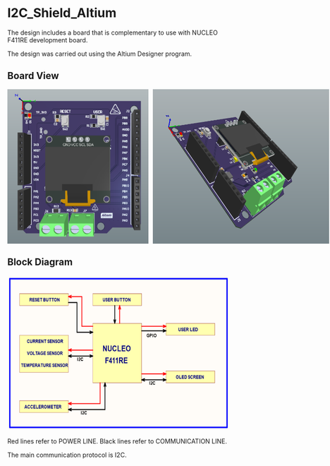 # I2C_Shield_Altium
 The design includes a board that is complementary to use with NUCLEO F411RE development board.

 The design was carried out using the Altium Designer program.

## Board View

<div style="display: flex; align-items: center;">
  <img style="margin-right: 10px;" width="320" height="350" src="https://raw.githubusercontent.com/kurtasli/I2C_Shield_Altium/refs/heads/main/Project%20Outputs%20for%20I2C_Shield/view1.png">
  <img width="400" height="350" src="https://raw.githubusercontent.com/kurtasli/I2C_Shield_Altium/refs/heads/main/Project%20Outputs%20for%20I2C_Shield/view2.png">
</div>


## Block Diagram

<p align="left">
  <img width="600" height="350" src="https://raw.githubusercontent.com/kurtasli/I2C_Shield_Altium/refs/heads/main/Project%20Outputs%20for%20I2C_Shield/block_diagram.png">
</p>

Red lines refer to POWER LINE.
Black lines refer to COMMUNICATION LINE.

The main communication protocol is I2C. 


